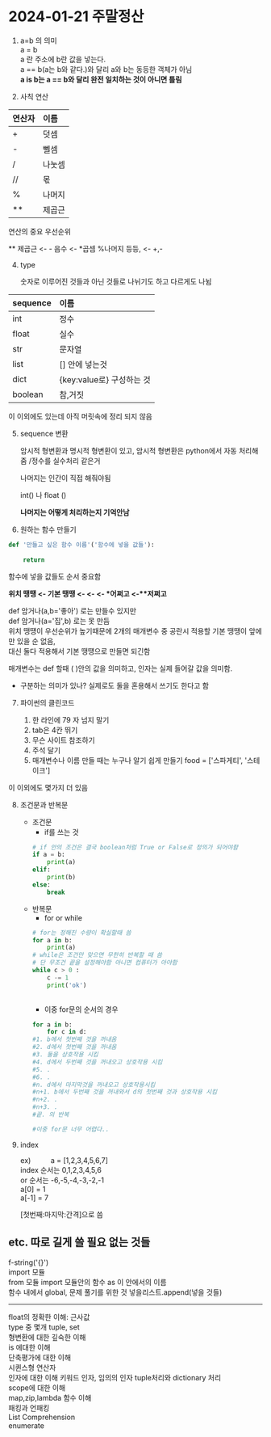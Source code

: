 # 2024-01-21 주말정산

1. a=b 의 의미 <br/>
a = b <br />
a 란 주소에 b란 값을 넣는다. <br />
a == b(a는 b와 같다.)와 달리 a와 b는 동등한 객체가 아님 <br />
**a is b는 a == b와 달리 완전 일치하는 것이 아니면 틀림** <br />

2. 사칙 연산

| 연산자 |   이름   |
|:------|:---------|
|   +   |   덧셈   |
|   -   |   뻴셈   |
|   /   |  나눗셈  |
|   //  |    몫    |
|   %   |  나머지  |
|   **  |  제곱근  |

연산의 중요 우선순위

** 제곱근 <- \- 음수 <- *곱셈 %나머지 등등, <- +,- 

4. type
  
    숫자로 이루어진 것들과 아닌 것들로 나뉘기도 하고 다르게도 나뉨 

| sequence|   이름   |
|:--------|:---------|
|   int   |   정수   |
|  float  |   실수   |
|   str   |  문자열   |
|   list  |  [] 안에 넣는것  |
|   dict  |  {key:value로} 구성하는 것  |
|   boolean  |  참,거짓  |

  이 이외에도 있는데 아직 머릿속에 정리 되지 않음

5. sequence 변환 

   암시적 형변환과 명시적 형변환이 있고,
   암시적 형변환은 python에서 자동 처리해줌
  /정수를 실수처리 같은거 

   나머지는 인간이 직접 해줘야됨 

    int() 나 float ()

   **나머지는 어떻게 처리하는지 기억안남**

6. 원하는 함수 만들기
```python  
def '만들고 싶은 함수 이름'('함수에 넣을 값들'):
  
    return
```  
함수에 넣을 값들도 순서 중요함

**위치 땡땡 <- 기본 땡땡 <-     <-      <- \*어쩌고 <-\*\*저쩌고**

def 암거나(a,b='좋아') 로는 만들수 있지만 <br />
def 암거나(a='집',b) 로는 못 만듬  <br />
위치 땡떙이 우선순위가 높기때문에 2개의 매개변수 중 공란시 적용할 기본 땡땡이 앞에만 있을 순 없음,<br />
대신 둘다 적용해서 기본 땡떙으로 만들면 되긴함 

매개변수는 def 할때 ( )안의 값을 의미하고, 인자는 실제 들어갈 값을 의미함. 
- 구분하는 의미가 있나? 실제로도 둘을 혼용해서 쓰기도 한다고 함

7. 파이썬의 클린코드

   1. 한 라인에 79 자 넘지 말기
   2. tab은 4칸 뛰기
   3. 무슨 사이트 참조하기 
   4. 주석 달기
   5. 매개변수나 이름 만들 때는 누구나 알기 쉽게 만들기 food = ['스파게티', '스테이크']

이 이외에도 몇가지 더 있음

8. 조건문과 반복문
   - 조건문
     - if를 쓰는 것 
     ```python
     # if 안의 조건은 결국 boolean처럼 True or False로 정의가 되어야함
     if a = b:
         print(a)
     elif:
         print(b)
     else:
         break
     ``` 
   - 반복문
     - for or while
     ```python
     # for는 정해진 수량이 확실할때 씀
     for a in b:
         print(a)
     # while은 조건만 맞으면 무한히 반복할 때 씀
     # 단 무조건 끝을 설정해야함 아니면 컴퓨터가 아야함
     while c > 0 :
         c -= 1
         print('ok')
         
      ``` 
     - 이중 for문의 순서의 경우
     ```python
     for a in b:
         for c in d:
     #1. b에서 첫번째 것을 꺼내옴
     #2. d에서 첫번째 것을 꺼내옴
     #3. 둘을 상호작용 시킴
     #4. d에서 두번째 것을 꺼내오고 상호작용 시킴
     #5. .
     #6. .
     #n. d에서 마지막것을 꺼내오고 상호작용시킴
     #n+1. b에서 두번째 것을 꺼내와서 d의 첫번째 것과 상호작용 시킴
     #n+2. .
     #n+3. .
     #끝. 의 반복

     #이중 for문 너무 어렵다..
     ```
9. index

   ex) 
&nbsp;&nbsp;&nbsp;&nbsp; &nbsp; &nbsp; a = [1,2,3,4,5,6,7]<br />
index 순서는  0,1,2,3,4,5,6<br />
or 순서는  -6,-5,-4,-3,-2,-1 <br />
a[0] = 1 <br />
a[-1] = 7 <br />

    [첫번째:마지막:간격]으로 씀

## etc. 따로 길게 쓸 필요 없는 것들
f-string('{}')<br />
import 모듈<br />
from 모듈 import 모듈안의 함수 as 이 안에서의 이름 <br />
함수 내에서 global, 문제 풀기를 위한 것
넣을리스트.append(넣을 것들)

---------------------------------
float의 정확한 이해: 근사값<br />
type 중 몇개  tuple, set<br />
형변환에 대한 깊숙한 이해<br />
is 에대한 이해<br />
단축평가에 대한 이해<br />
시퀸스형 연산자<br />
인자에 대한 이해 키워드 인자, 임의의 인자 tuple처리와 dictionary 처리<br />
scope에 대한 이해<br />
map,zip,lambda 함수 이해<br />
패킹과 언패킹<br />
List Comprehension <br />
enumerate<br />